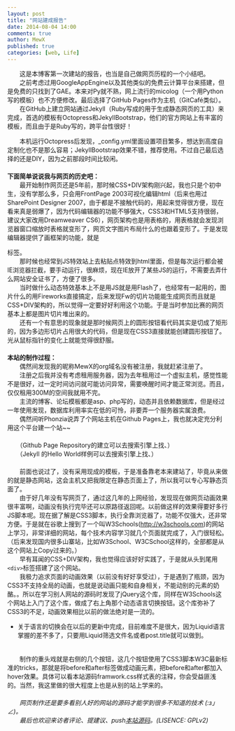 ```yaml
---
layout: post
title: "网站建成报告"
date: 2014-08-04 14:00
comments: true
author: MewX
published: true
categories: [web, Life]
---
```


　　这是本博客第一次建站的报告，也当是自己做网页历程的一个小结吧。  
　　之前考虑过用GoogleAppEngine以及其他类似的免费云计算平台来搭建，但是免费的只找到了GAE。本来对Py就不熟，网上流行的micolog（一个用Python写的模板）也不方便修改。最后选择了GitHub Pages作为主机（GitCafé类似）。  
　　在GitHub上建立网站通过Jekyll（Ruby写成的用于生成静态网页的工具）来完成，首选的模板有Octopress和JekyllBootstrap，他们的官方网站上有丰富的模板，而且由于是Ruby写的，跨平台性很好！  

　　本机运行Octopress后发现，_config.yml里面设置项目繁多，想达到高度自定制化也不是那么容易；JekyllBootstrap效果不错，推荐使用。不过自己最后选择的还是DIY，因为之前那段时间比较闲。  
　　  
**下面简单说说我与网页的历史吧：**  
　　最开始制作网页还是5年前，那时候CSS+DIV架构刚兴起，我也只是个初中生，没有学那么多，只会用FrontPage 2003可视化编辑html（后来也用过SharePoint Designer 2007，由于都是不接触代码的，用起来觉得很方便，现在看来真是弱爆了，因为代码编辑器的功能不够强大，CSS3和HTML5支持很弱，建议大家改用Dreamweaver CS6），网页架构也是用表格的，用表格就会发现浏览器窗口缩放时表格就变形了，网页文字图片布局什么的也跟着变形了。于是发现编辑器提供了画框架的功能，就是<div>标签。  
　　那时候也经常到JS特效站上去粘贴点特效到html里面，但是每次运行都会被IE浏览器拦截，要手动运行，很麻烦，现在IE放开了某些JS的运行，不需要去弄什么网站安全证书了，方便了很多。  
　　当时做什么动态特效基本上不是用JS就是用Flash了，也经常有一起用的，图片什么的用Fireworks直接搞定，后来发现Fw的切片功能能生成网页而且就是CSS+DIV架构的，所以觉得一定要好好利用这个功能。于是当时参加比赛的网页基本上都是图片切片堆出来的。  
　　还有一个有意思的现象就是那时候网页上的圆形按钮看代码其实是切成了矩形的，因为多边形切片占用很大的代码，但是现在CSS3直接就能创建圆形按钮了。光从鼠标指针的变化上就能觉得很舒服。  
　　  
**本站的制作过程：**  
　　偶然间发现我的昵称MewX的org域名没有被注册，我就赶紧注册了。  
　　注册之后我并没有考虑租用服务器，因为去年租用过一个虚拟主机，感觉性能不是很好，过一定时间访问就可能访问异常，需要唤醒时间才能正常浏览。而且，仅仅租用300M的空间我就用不完。  
　　主流的博客、论坛模板都是asp、php写的，动态并且依赖数据库，但是经过一年使用发现，数据库利用率实在低的可怜，非要弄一个服务器实属浪费。  
　　偶然间听Phonzia说弄了个网站主机在Github Pages上，我也就决定充分利用这个平台建一个站~~  
　　  
　　（Github Page Repository的建立可以去搜索引擎上找、）  
　　（Jekyll 的Hello World样例可以去搜索引擎上找、）  
　　  
　　前面也说过了，没有采用现成的模板，于是准备靠老本来建站了，毕竟从来做的就是静态网站，这会主机又把我限定在静态页面上了，所以我可以专心写静态页面了。  
　　由于好几年没有写网页了，通过这几年的上网经验，发现现在做网页动画效果很丰富啊，动画没有执行完毕还可以原路径返回呢。以前做这样的效果得要好多行JS脚本呢。现在据了解是CSS3脚本，执行全靠浏览器了，功能不仅强大，还非常方便。于是就在谷歌上搜到了一个叫W3Schools(http://w3schools.com)的网站上学习，非常详细的网站，每个技术内容学习就几个页面就完成了，入门很轻松。（后来发现国内很多山寨站，比如W3School、W3CSchool这样的，全部都是从这个网站上Copy过来的。）  
　　早有耳闻的CSS+DIV架构，我也觉得应该好好实践了，于是就从头到尾用`<div>`标签搭建了这个网站。  
　　我极力追求页面的动画效果（以前没有好好享受过），于是遇到了瓶颈，因为CSS3不支持全局的动画，也就是说动画只能和自身相关，不能动别的元素的奶酪。。所以在学习别人网站的源码时发现了jQuery这个库，同样在W3Schools这个网站上入门了这个库，做成了右上角那个动态语言切换按钮。这个库弥补了CSS3的不足，动画效果相比以前的做法绝对是一流的。

* 关于语言的切换会在以后的更新中完成，目前难度不是很大，因为Liquid语言掌握的差不多了，只要用Liquid筛选文件名或者post.title就可以做到。

　　  
　　制作的重头戏就是右侧的几个按钮，这几个按钮使用了CSS3脚本W3C最新标准的tricks，那就是将before和after标签做成动画元素，把before和after都加入hover效果。具体可以看本站源码framwork.css样式表的注释，你会受益匪浅的。当然，我这里做的很大程度上也是从别的站上学来的。  
　　  
　　*网页制作还是要多看别人好的网站的源码才能学到很多不知道的技术 _(:з」∠)_。*  
　　*最后也欢迎来访者评论、提建议、push[本站源码](https://github.com/MewX/mewx.github.io)。(LISENCE: GPLv2)*  
